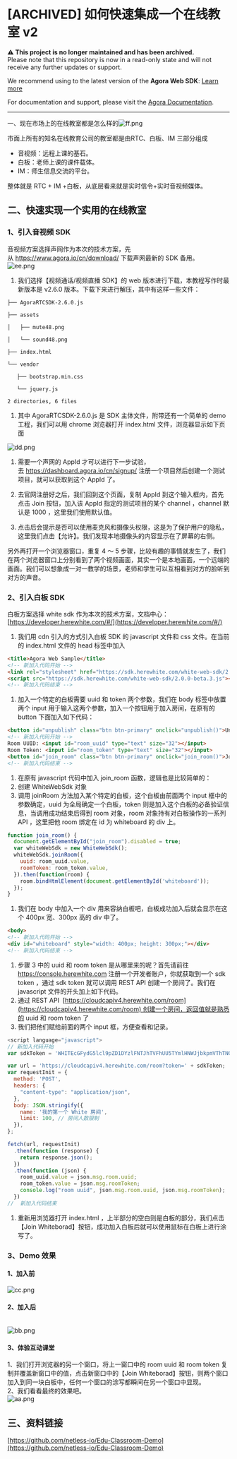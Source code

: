# [ARCHIVED] 如何快速集成一个在线教室 v2

**⚠️ This project is no longer maintained and has been archived.**  
Please note that this repository is now in a read-only state and will not receive any further updates or support.

We recommend using to the latest version of the **Agora Web SDK**: [Learn more](https://www.agora.io/en/products/video-call/) 

For documentation and support, please visit the [Agora Documentation](https://docs.agora.io/en/).

---

一、现在市场上的在线教室都是怎么样的![ff.png](https://cdn.nlark.com/yuque/0/2019/png/102649/1554879028921-0f212185-e4b6-4e81-8b19-79dfe3f3ed91.png#align=left&display=inline&height=492&name=ff.png&originHeight=1188&originWidth=1800&size=384823&status=done&width=746)

市面上所有的知名在线教育公司的教室都是由RTC、白板、IM 三部分组成
* 音视频：远程上课的基石。
* 白板：老师上课的课件载体。
* IM：师生信息交流的平台。

整体就是 RTC + IM +白板，从底层看来就是实时信令+实时音视频媒体。

<a name="4c7c86a4"></a>
## 二、快速实现一个实用的在线教室
<a name="5fe23e6a"></a>
### 1、引入音视频 SDK
音视频方案选择声网作为本次的技术方案，先从 https://www.agora.io/cn/download/ 下载声网最新的 SDK 备用。<br />![ee.png](https://cdn.nlark.com/yuque/0/2019/png/102649/1554878947897-b7e15504-343a-4ad2-b394-6b3db8387104.png#align=left&display=inline&height=416&name=ee.png&originHeight=844&originWidth=1512&size=395841&status=done&width=746)<br />

1. 我们选择【视频通话/视频直播 SDK】的 web 版本进行下载，本教程写作时最新版本是 v2.6.0 版本。下载下来进行解压，其中有这样一些文件：

```
├── AgoraRTCSDK-2.6.0.js

├── assets

│   ├── mute48.png

│   └── sound48.png

├── index.html

└── vendor

   ├── bootstrap.min.css

   └── jquery.js

2 directories, 6 files
```


1. 其中 AgoraRTCSDK-2.6.0.js 是 SDK 主体文件，附带还有一个简单的 demo 工程，我们可以用 chrome 浏览器打开 index.html 文件，浏览器显示如下页面

![dd.png](https://cdn.nlark.com/yuque/0/2019/png/102649/1554878856174-9106e7de-f485-4d0e-a2b8-58769236e74e.png#align=left&display=inline&height=230&name=dd.png&originHeight=480&originWidth=1554&size=119101&status=done&width=746)

1. 需要一个声网的 AppId 才可以进行下一步试验，去 https://dashboard.agora.io/cn/signup/ 注册一个项目然后创建一个测试项目，就可以获取到这个 AppId 了。

1. 去官网注册好之后，我们回到这个页面，复制 AppId 到这个输入框内，首先点击 Join 按钮，加入该 AppId 指定的测试项目的某个 channel ，channel 默认是 1000 ，这里我们使用默认值。

1. 点击后会提示是否可以使用麦克风和摄像头权限，这是为了保护用户的隐私，这里我们点击【允许】。我们发现本地摄像头的内容显示在了屏幕的右侧。

另外再打开一个浏览器窗口，重复 4 ～ 5 步骤，比较有趣的事情就发生了，我们在两个浏览器窗口上分别看到了两个视频画面，其实一个是本地画面，一个远端的画面。我们可以想象成一对一教学的场景，老师和学生可以互相看到对方的脸听到对方的声音。

<a name="fc7dfa1f"></a>
### 2、引入白板 SDK
白板方案选择 white sdk 作为本次的技术方案，文档中心：[https://developer.herewhite.com/#/](https://developer.herewhite.com/#/)
1. 我们用 cdn 引入的方式引入白板 SDK 的 javascript 文件和 css 文件。在当前的 index.html 文件的 head 标签中加入

```html
<title>Agora Web Sample</title>
<!-- 新加入代码开始 -->
<link rel="stylesheet" href="https://sdk.herewhite.com/white-web-sdk/2.0.0-beta.3.css">
<script src="https://sdk.herewhite.com/white-web-sdk/2.0.0-beta.3.js"></script>
<!-- 新加入代码结束 -->
```

1. 加入一个特定的白板需要 uuid 和 token 两个参数，我们在 body 标签中放置两个 input 用于输入这两个参数，加入一个按钮用于加入房间，在原有的 button 下面加入如下代码：

```html
<button id="unpublish" class="btn btn-primary" onclick="unpublish()">Unpublish</button>
<!-- 新加入代码开始 -->
Room UUID: <input id="room_uuid" type="text" size="32"></input>
Room Token: <input id="room_token" type="text" size="32"></input>
<button id="join_room" class="btn btn-primary" onclick="join_room()">Join Whiteborad</button>
<!-- 新加入代码结束 -->
```

1. 在原有 javascript 代码中加入 join_room 函数，逻辑也是比较简单的：
  1. 创建 WhiteWebSdk 对象
  1. 调用 joinRoom 方法加入某个特定的白板，这个白板由前面两个 input 框中的参数确定，uuid 为全局确定一个白板，token 则是加入这个白板的必备验证信息，当调用成功结束后得到 room 对象，room 对象持有对白板操作的一系列 API ，这里把他 room 绑定在 id 为 whiteboard 的 div 上。
```javascript
function join_room() {
  document.getElementById("join_room").disabled = true;
  var whiteWebSdk = new WhiteWebSdk();
  whiteWebSdk.joinRoom({
    uuid: room_uuid.value,
    roomToken: room_token.value,
  }).then(function(room) {
    room.bindHtmlElement(document.getElementById('whiteboard'));
  });
}
```
1. 我们在 body 中加入一个 div 用来容纳白板吧，白板成功加入后就会显示在这个 400px 宽、300px 高的 div 中了。

```html
<body>
<!-- 新加入代码开始 -->
<div id="whiteboard" style="width: 400px; height: 300px;"></div>
<!-- 新加入代码结束 -->
```

1. 步骤 3 中的 uuid 和 room token 是从哪里来的呢？首先请前往 https://console.herewhite.com 注册一个开发者账户，你就获取到一个 sdk token ，通过 sdk token 就可以调用 REST API 创建一个房间了。我们在 javascript 文件的开头加上如下代码。
  1. 通过 REST API  [https://cloudcapiv4.herewhite.com/room](https://cloudcapiv4.herewhite.com/room) 创建一个房间，返回值就是熟悉的 uuid 和 room token 了
  1. 我们把他们赋给前面的两个 input 框，方便查看和记录。
```javascript
<script language="javascript">
// 新加入代码开始
var sdkToken = 'WHITEcGFydG5lcl9pZD1DYzlFNTJhTVFhUU5TYmlHNWJjbkpmVThTNGlNVXlJVUNwdFAmc2lnPTE3Y2ZiYzg0ZGM5N2FkNDAxZmY1MTM0ODMxYTdhZTE2ZGQ3MTdmZjI6YWRtaW5JZD00JnJvbGU9bWluaSZleHBpcmVfdGltZT0xNTY2MDQwNjk4JmFrPUNjOUU1MmFNUWFRTlNiaUc1YmNuSmZVOFM0aU1VeUlVQ3B0UCZjcmVhdGVfdGltZT0xNTM0NDgzNzQ2Jm5vbmNlPTE1MzQ0ODM3NDYzMzYwMA';

var url = 'https://cloudcapiv4.herewhite.com/room?token=' + sdkToken;
var requestInit = {
  method: 'POST',
  headers: {
    "content-type": "application/json",
  },
  body: JSON.stringify({
    name: '我的第一个 White 房间',
    limit: 100, // 房间人数限制
  }),
};

fetch(url, requestInit)
  .then(function (response) {
    return response.json();
  })
  .then(function (json) {
    room_uuid.value = json.msg.room.uuid;
    room_token.value = json.msg.roomToken;
    console.log("room uuid", json.msg.room.uuid, json.msg.roomToken);
  })
//  新加入代码结束
```

1. 重新用浏览器打开 index.html ，上半部分的空白则是白板的部分，我们点击【Join Whiteborad】按钮，成功加入白板后就可以使用鼠标在白板上进行涂写了。

<a name="aa7b688d"></a>
### 3、Demo 效果
<a name="56363c3c"></a>
#### 1、加入前
![cc.png](https://cdn.nlark.com/yuque/0/2019/png/102649/1554878710061-8c7eaa80-578a-4fb8-af76-ac2c2605321a.png#align=left&display=inline&height=340&name=cc.png&originHeight=389&originWidth=854&size=60554&status=done&width=746)<br />
<a name="f41f45e5"></a>
#### 2、加入后

<br />![bb.png](https://cdn.nlark.com/yuque/0/2019/png/102649/1554878733913-07591207-54c1-4f71-9081-9430141af420.png#align=left&display=inline&height=509&name=bb.png&originHeight=584&originWidth=856&size=83446&status=done&width=746)<br />

<a name="c8ad4c49"></a>
#### 3、体验互动课堂
1、我们打开浏览器的另一个窗口，将上一窗口中的 room uuid 和 room token 复制并覆盖新窗口中的值，点击新窗口中的【Join Whiteborad】按钮，则两个窗口加入到同一块白板中，任何一个窗口的涂写都瞬间在另一个窗口中显现。<br />2、我们看看最终的效果吧。<br />![aa.png](https://cdn.nlark.com/yuque/0/2019/png/102649/1554878746542-9ce201dd-038c-48f8-9c55-25baccb63f7a.png#align=left&display=inline&height=484&name=aa.png&originHeight=707&originWidth=1089&size=392072&status=done&width=746)<br />

<a name="5d88b18a"></a>
##  三、资料链接
[https://github.com/netless-io/Edu-Classroom-Demo](https://github.com/netless-io/Edu-Classroom-Demo)
